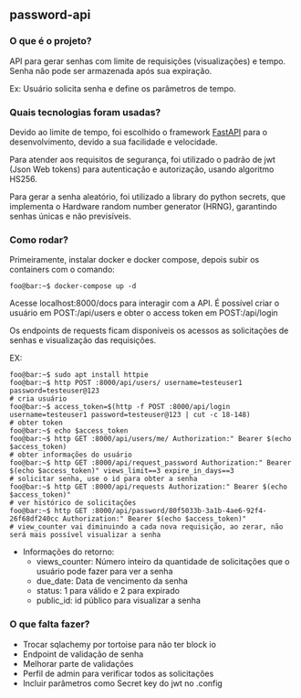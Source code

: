 ## password-api


### O que é o projeto?

<p>API para gerar senhas com limite de requisições (visualizações) e tempo.
Senha não pode ser armazenada após sua expiração.</p>
<p>Ex: Usuário solicita senha e define os parâmetros de tempo.</p>

### Quais tecnologias foram usadas?

<p>Devido ao limite de tempo, foi escolhido o framework <a href="https://fastapi.tiangolo.com/">FastAPI</a>
para o desenvolvimento, devido a sua facilidade e velocidade.</p>
<p>Para atender aos requisitos de segurança, foi utilizado o padrão de jwt
 (Json Web tokens) para autenticação e autorização, usando algoritmo HS256.</p>
<p>Para gerar a senha aleatório, foi utilizado a library do python secrets, que 
implementa o Hardware random number generator (HRNG), garantindo senhas únicas e não 
previsíveis.</p>

### Como rodar?

<p>Primeiramente, instalar docker e docker compose, depois subir os containers com o comando: </p>

```console
foo@bar:~$ docker-compose up -d
```
<p>Acesse localhost:8000/docs para interagir com a API. É possível criar o usuário em POST:/api/users e 
obter o access token em POST:/api/login</p>

<p>Os endpoints de requests ficam disponíveis os acessos as solicitações de senhas e 
visualização das requisições.</p>
<p>EX:</p>

```console
foo@bar:~$ sudo apt install httpie
foo@bar:~$ http POST :8000/api/users/ username=testeuser1 password=testeuser@123 
# cria usuário
foo@bar:~$ access_token=$(http -f POST :8000/api/login username=testeuser1 password=testeuser@123 | cut -c 18-148) 
# obter token
foo@bar:~$ echo $access_token
foo@bar:~$ http GET :8000/api/users/me/ Authorization:" Bearer $(echo $access_token) 
# obter informações do usuário
foo@bar:~$ http GET :8000/api/request_password Authorization:" Bearer $(echo $access_token)" views_limit==3 expire_in_days==3
# solicitar senha, use o id para obter a senha
foo@bar:~$ http GET :8000/api/requests Authorization:" Bearer $(echo $access_token)"  
# ver histórico de solicitações
foo@bar:~$ http GET :8000/api/password/80f5033b-3a1b-4ae6-92f4-26f68df240cc Authorization:" Bearer $(echo $access_token)" 
# view_counter vai diminuindo a cada nova requisição, ao zerar, não será mais possível visualizar a senha
```

* Informações do retorno:
    - views_counter: Número inteiro da quantidade de solicitações que o usuário pode fazer para ver a senha
    - due_date: Data de vencimento da senha
    - status: 1 para válido e 2 para expirado
    - public_id: id público para visualizar a senha
    
### O que falta fazer?

* Trocar sqlachemy por tortoise para não ter block io
* Endpoint de validação de senha
* Melhorar parte de validações
* Perfil de admin para verificar todos as solicitações
* Incluir parâmetros como Secret key do jwt no .config